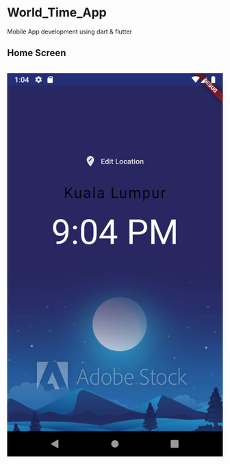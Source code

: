 # World_Time_App
Mobile App development using dart &amp; flutter

## Home Screen
<br>![result](images/homescreen.png)</br>
